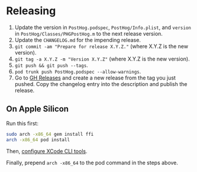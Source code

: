 # Releasing

1. Update the version in `PostHog.podspec`, `PostHog/Info.plist`, and `version` in `PostHog/Classes/PHGPostHog.m` to the next release version.
2. Update the `CHANGELOG.md` for the impending release.
3. `git commit -am "Prepare for release X.Y.Z."` (where X.Y.Z is the new version).
4. `git tag -a X.Y.Z -m "Version X.Y.Z"` (where X.Y.Z is the new version).
5. `git push && git push --tags`.
6. `pod trunk push PostHog.podspec --allow-warnings`.
7. Go to [GH Releases](https://github.com/PostHog/posthog-ios/releases) and create a new release from the tag you just pushed. Copy the changelog entry into the description and publish the release.

## On Apple Silicon

Run this first:

```bash
sudo arch -x86_64 gem install ffi
arch -x86_64 pod install
```

Then, [configure XCode CLI tools](https://stackoverflow.com/questions/29108172/how-do-i-fix-the-xcrun-unable-to-find-simctl-error).

Finally, prepend `arch -x86_64` to the pod command in the steps above.
